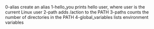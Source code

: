 0-alias create an alias
1-hello_you prints hello user, where user is the current Linux user
2-path adds /action to the PATH
3-paths counts the number of directories in the PATH
4-global_variables lists environment variables
